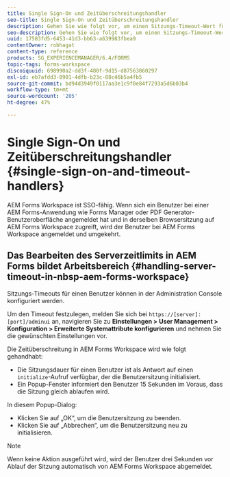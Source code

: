 ```yaml
---
title: Single Sign-On und Zeitüberschreitungshandler
seo-title: Single Sign-On und Zeitüberschreitungshandler
description: Gehen Sie wie folgt vor, um einen Sitzungs-Timeout-Wert für AEM Forms festzulegen.
seo-description: Gehen Sie wie folgt vor, um einen Sitzungs-Timeout-Wert für AEM Forms festzulegen.
uuid: 17583fd5-6453-41d3-bb63-a639983fbea9
contentOwner: robhagat
content-type: reference
products: SG_EXPERIENCEMANAGER/6.4/FORMS
topic-tags: forms-workspace
discoiquuid: 698990a2-dd3f-480f-9d15-d87563860297
exl-id: eb7afdd3-0901-4dfb-b23c-88c46b5a4fb5
source-git-commit: bd94d3949f0117aa3e1c9f0e84f7293a5d6b03b4
workflow-type: tm+mt
source-wordcount: '205'
ht-degree: 47%

---
```


# Single Sign-On und Zeitüberschreitungshandler {#single-sign-on-and-timeout-handlers}

AEM Forms Workspace ist SSO-fähig. Wenn sich ein Benutzer bei einer AEM Forms-Anwendung wie Forms Manager oder PDF Generator-Benutzeroberfläche angemeldet hat und in derselben Browsersitzung auf AEM Forms Workspace zugreift, wird der Benutzer bei AEM Forms Workspace angemeldet und umgekehrt.

## Das Bearbeiten des Serverzeitlimits in AEM Forms bildet Arbeitsbereich {#handling-server-timeout-in-nbsp-aem-forms-workspace}

Sitzungs-Timeouts für einen Benutzer können in der Administration Console konfiguriert werden.

Um den Timeout festzulegen, melden Sie sich bei `https://[server]:[port]/adminui` an, navigieren Sie zu **Einstellungen > User Management > Konfiguration > Erweiterte Systemattribute konfigurieren** und nehmen Sie die gewünschten Einstellungen vor.

Die Zeitüberschreitung in AEM Forms Workspace wird wie folgt gehandhabt:

* Die Sitzungsdauer für einen Benutzer ist als Antwort auf einen `initialize`-Aufruf verfügbar, der die Benutzersitzung initialisiert.
* Ein Popup-Fenster informiert den Benutzer 15 Sekunden im Voraus, dass die Sitzung gleich ablaufen wird.

In diesem Popup-Dialog:

* Klicken Sie auf „OK“, um die Benutzersitzung zu beenden.
* Klicken Sie auf „Abbrechen“, um die Benutzersitzung neu zu initialisieren.

>[!NOTE]
>
>Wenn keine Aktion ausgeführt wird, wird der Benutzer drei Sekunden vor Ablauf der Sitzung automatisch von AEM Forms Workspace abgemeldet.
